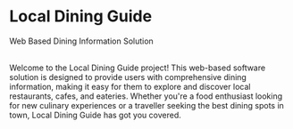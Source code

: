 # Local Dining Guide 
Web Based Dining Information Solution

<br>
Welcome to the Local Dining Guide project! This web-based software solution is designed to
provide users with comprehensive dining information, making it easy for them to explore 
and discover local restaurants, cafes, and eateries. Whether you're a food enthusiast looking
for new culinary experiences or a traveller seeking the best dining spots in town, Local 
Dining Guide has got you covered. 

